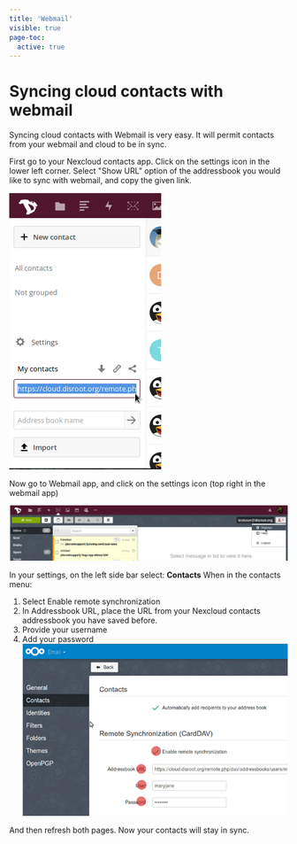 ```yaml
---
title: 'Webmail'
visible: true
page-toc:
  active: true
---
```

# Syncing cloud contacts with webmail
Syncing cloud contacts with Webmail is very easy. It will permit contacts from your webmail and cloud to be in sync.

First go to your Nexcloud contacts app. Click on the settings icon in the lower left corner.
Select "Show URL" option of the addressbook you would like to sync with webmail, and copy the given link.

![](webmail_import_contacts1.png)


Now go to Webmail app, and click on the settings icon (top right in the webmail app)

![](webmail_import_contacts2.png)

In your settings, on the left side bar select: **Contacts**
When in the contacts menu:

1. Select Enable remote synchronization
2. In Addressbook URL, place the URL from your Nexcloud contacts addressbook you have saved before.
3. Provide your username
4. Add your password
![](webmail_import_contacts3.png)

And then refresh both pages. Now your contacts will stay in sync.
